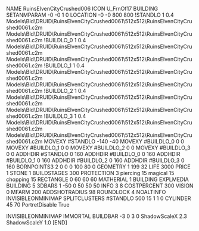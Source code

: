 NAME RuinsElvenCityCrushed006
ICON U_FrnOf17
BUILDING
SETANMPARAM -0 -0 1 0
LOCATION -0 -0 800 800
!STANDLO      1 0.4 Models\Bld\DRUID\RuinsElvenCityCrushed0061\512x512\RuinsElvenCityCrushed0061.c2m Models\Bld\DRUID\RuinsElvenCityCrushed0061\512x512\RuinsElvenCityCrushed0061.c2m 
!BUILDLO_0    1 0.4 Models\Bld\DRUID\RuinsElvenCityCrushed0061\512x512\RuinsElvenCityCrushed0061.c2m Models\Bld\DRUID\RuinsElvenCityCrushed0061\512x512\RuinsElvenCityCrushed0061.c2m 
!BUILDLO_1    1 0.4 Models\Bld\DRUID\RuinsElvenCityCrushed0061\512x512\RuinsElvenCityCrushed0061.c2m Models\Bld\DRUID\RuinsElvenCityCrushed0061\512x512\RuinsElvenCityCrushed0061.c2m 
!BUILDLO_2    1 0.4 Models\Bld\DRUID\RuinsElvenCityCrushed0061\512x512\RuinsElvenCityCrushed0061.c2m Models\Bld\DRUID\RuinsElvenCityCrushed0061\512x512\RuinsElvenCityCrushed0061.c2m 
!BUILDLO_3    1 0.4 Models\Bld\DRUID\RuinsElvenCityCrushed0061\512x512\RuinsElvenCityCrushed0061.c2m Models\Bld\DRUID\RuinsElvenCityCrushed0061\512x512\RuinsElvenCityCrushed0061.c2m 
MOVEXY #STANDLO   -140 -40
MOVEXY #BUILDLO_0 0 0
MOVEXY #BUILDLO_1 0 0
MOVEXY #BUILDLO_2 0 0
MOVEXY #BUILDLO_3 0 0
ADDHDIR #STANDLO 0 160
ADDHDIR #BUILDLO_0 0 160
ADDHDIR #BUILDLO_1 0 160
ADDHDIR #BUILDLO_2 0 160
ADDHDIR #BUILDLO_3 0 160
BORNPOINTS3 2 0 0 0 100 80 0
GEOMETRY 1 199 32
LIFE     3000
PRICE 1 STONE 1
BUILDSTAGES 300
PROTECTION 3 piercing 15 magical 15 chopping 15
RECTANGLE    0 60 60 60
MATHERIAL 1 BUILDING
EXPLMEDIA BUILDING 5
3DBARS 1 -50 0 50 50 50
INFO 3 8
COSTPERCENT 300
VISION 0
MFARM 200
ADDSHOTRADIUS 98
ROUNDLOCK 4
NOALTINFO
INVISIBLEONMINIMAP
SPLITCLUSTERS #STANDLO 500 15 1 1 0
CYLINDER 45 70
PortretDisable True

INVISIBLEONMINIMAP
IMMORTAL
BUILDBAR -3 0 3 0
ShadowScaleX 2.3
ShadowScaleY 1.0
[END]
